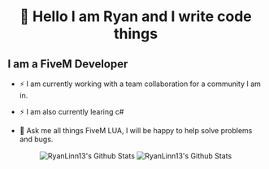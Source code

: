 <h1 align="center">👋 Hello I am Ryan and I write code things
 
## I am a FiveM Developer 
- ⚡ I am currently working with a team collaboration for a community I am in.
- ⚡ I am also currently learing c#

- 💬 Ask me all things FiveM LUA, I will be happy to help solve problems and bugs.
<p align="center">
  <img align="center" alt="RyanLinn13's Github Stats" src="https://github-readme-stats.anuraghazra1.vercel.app/api?username=ryanlinn13&show_icons=true&include_all_commits=true&bg_color=30,434343,000000&title_color=fe428e&text_color=f1f1eb"  />
  <img align="center" alt="RyanLinn13's Github Stats" src="https://github-readme-stats.anuraghazra1.vercel.app/api/top-langs/?username=osmiumop&layout=compact&langs_count=10&hide=html,css&bg_color=30,000000,434343&title_color=fe428e&text_color=f1f1eb" />
</p>
